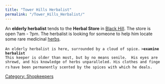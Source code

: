 ```yaml
---
title: "Tower Hills Herbalist"
permalink: "/Tower_Hills_Herbalist/"
---
```


An **elderly herbalist** tends to the **Herbal Store** in [Black
Hill](Black_Hill "wikilink"). The store is open ?am - ?pm. The herbalist
is looking for someone to help him locate some rare medicinal
[herbs](herb "wikilink").

`An elderly herbalist is here, surrounded by a cloud of spice.`
`>`**`examine herbalist`**
`This keeper is older than most, but by no means senile.  His eyes are `
`shrewd, and his knowledge of herbs unparalleled. His clothes and fingers`
`have been permanently scented by the spices with which he deals.`

[Category: Shopkeepers](Category:_Shopkeepers "wikilink")